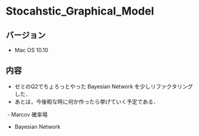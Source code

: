 # Stocahstic_Graphical_Model

## バージョン
- Mac OS 10.10

## 内容
- ゼミのQ2でちょろっとやった Bayesian Network を少しリファクタリングした．
- あとは，今後暇な時に何か作ったら挙げていく予定である．

  - Marcov 確率場
  - Bayesian Network
